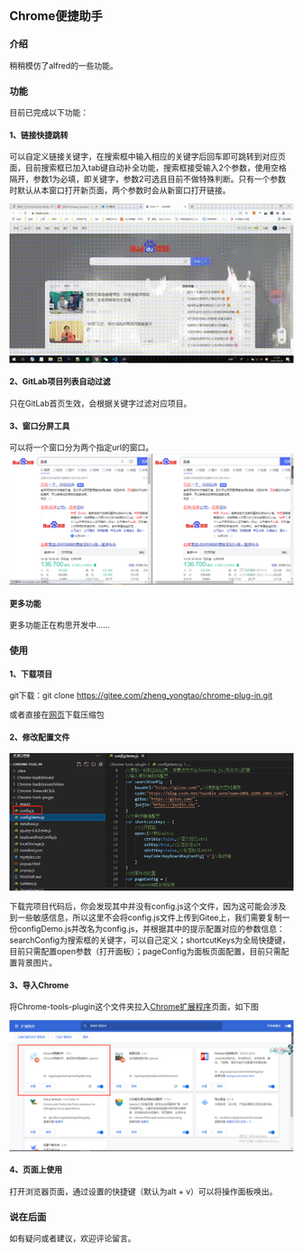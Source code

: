 ## Chrome便捷助手

### 介绍

稍稍模仿了alfred的一些功能。

### 功能

目前已完成以下功能：

#### 1、链接快捷跳转

可以自定义链接关键字，在搜索框中输入相应的关键字后回车即可跳转到对应页面，目前搜索框已加入tab键自动补全功能，搜索框接受输入2个参数，使用空格隔开，参数1为必填，即关键字，参数2可选且目前不做特殊判断。只有一个参数时默认从本窗口打开新页面，两个参数时会从新窗口打开链接。

![输入图片说明](readmeImg/%E5%BF%AB%E6%8D%B7%E8%B7%B3%E8%BD%AC.gif)

#### 2、GitLab项目列表自动过滤

只在GitLab首页生效，会根据关键字过滤对应项目。

#### 3、窗口分屏工具

可以将一个窗口分为两个指定url的窗口。
![输入图片说明](readmeImg/%E7%AA%97%E5%8F%A3%E5%88%86%E5%B1%8F.png)

#### 更多功能

更多功能正在构思开发中……

### 使用

#### 1、下载项目

git下载：git clone https://gitee.com/zheng_yongtao/chrome-plug-in.git

或者直接在[网页](https://gitee.com/zheng_yongtao/chrome-plug-in)下载压缩包

#### 2、修改配置文件

![输入图片说明](readmeImg/%E9%85%8D%E7%BD%AEconfig.png)



下载完项目代码后，你会发现其中并没有config.js这个文件，因为这可能会涉及到一些敏感信息，所以这里不会将config.js文件上传到Gitee上，我们需要复制一份configDemo.js并改名为config.js，并根据其中的提示配置对应的参数信息：searchConfig为搜索框的关键字，可以自己定义；shortcutKeys为全局快捷键，目前只需配置open参数（打开面板）；pageConfig为面板页面配置，目前只需配置背景图片。

#### 3、导入Chrome

将Chrome-tools-plugin这个文件夹拉入[Chrome扩展程序](chrome://extensions/)页面，如下图

![输入图片说明](readmeImg/%E6%B5%8F%E8%A7%88%E5%99%A8%E5%AF%BC%E5%85%A5%E6%8F%92%E4%BB%B6.png)

#### 4、页面上使用

打开浏览器页面，通过设置的快捷键（默认为alt + v）可以将操作面板唤出。

### 说在后面

如有疑问或者建议，欢迎评论留言。

